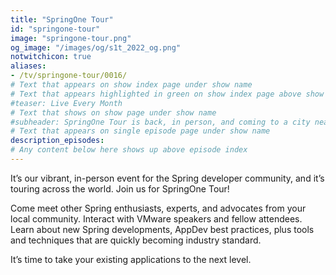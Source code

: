 ```yaml
---
title: "SpringOne Tour"
id: "springone-tour"
image: "springone-tour.png"
og_image: "/images/og/s1t_2022_og.png"
notwitchicon: true
aliases:
- /tv/springone-tour/0016/
# Text that appears on show index page under show name
# Text that appears highlighted in green on show index page above show name
#teaser: Live Every Month
# Text that shows on show page under show name
#subheader: SpringOne Tour is back, in person, and coming to a city near you!
# Text that appears on single episode page under show name
description_episodes:
# Any content below here shows up above episode index
---
```


It’s our vibrant, in-person event for the Spring developer community, and it’s touring across the world. Join us for SpringOne Tour!

Come meet other Spring enthusiasts, experts, and advocates from your local community. Interact with VMware speakers and fellow attendees. Learn about new Spring developments, AppDev best practices, plus tools and techniques that are quickly becoming industry standard.

It’s time to take your existing applications to the next level.
